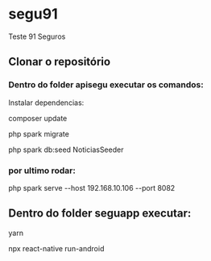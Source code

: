 # segu91
Teste 91 Seguros

## Clonar o repositório 

### Dentro do folder apisegu executar os comandos:
Instalar dependencias:

composer update

php spark migrate

php spark db:seed NoticiasSeeder

### por ultimo rodar:

php spark serve --host 192.168.10.106 --port 8082

## Dentro do folder seguapp executar:

yarn

npx react-native run-android
